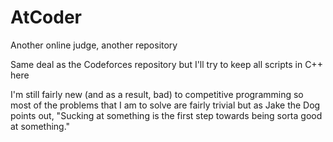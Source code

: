 # AtCoder
Another online judge, another repository 

Same deal as the Codeforces repository but I'll try to keep all scripts in C++ here

I'm still fairly new (and as a result, bad) to competitive programming so most of the problems that I am to solve are fairly trivial but as Jake the Dog points out, "Sucking at something is the first step towards being sorta good at something."
